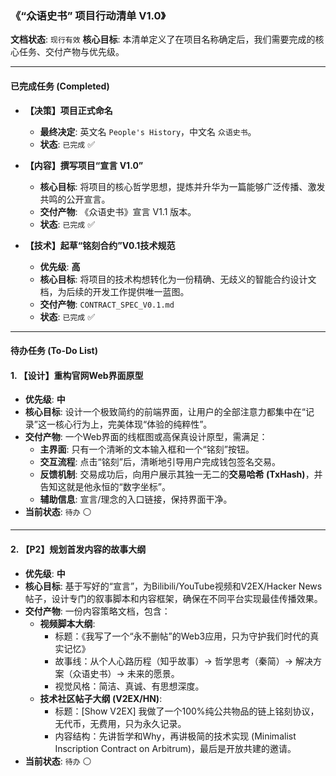 
### **《“众语史书” 项目行动清单 V1.0》**

**文档状态**: `现行有效`
**核心目标**: 本清单定义了在项目名称确定后，我们需要完成的核心任务、交付产物与优先级。

---

#### **已完成任务 (Completed)**

*   **【决策】项目正式命名**
    *   **最终决定**: 英文名 `People's History`，中文名 `众语史书`。
    *   **状态**: `已完成` ✅

*   **【内容】撰写项目“宣言 V1.0”**
    *   **核心目标**: 将项目的核心哲学思想，提炼并升华为一篇能够广泛传播、激发共鸣的公开宣言。
    *   **交付产物**: 《众语史书》宣言 V1.1 版本。
    *   **状态**: `已完成` ✅

*   **【技术】起草“铭刻合约”V0.1技术规范**
    *   **优先级**: **高**
    *   **核心目标**: 将项目的技术构想转化为一份精确、无歧义的智能合约设计文档，为后续的开发工作提供唯一蓝图。
    *   **交付产物**: `CONTRACT_SPEC_V0.1.md`
    *   **状态**: `已完成` ✅

---

#### **待办任务 (To-Do List)**

#### **1. 【设计】重构官网Web界面原型**

*   **优先级**: **中**
*   **核心目标**: 设计一个极致简约的前端界面，让用户的全部注意力都集中在“记录”这一核心行为上，完美体现“体验的纯粹性”。
*   **交付产物**: 一个Web界面的线框图或高保真设计原型，需满足：
    *   **主界面**: 只有一个清晰的文本输入框和一个“铭刻”按钮。
    *   **交互流程**: 点击“铭刻”后，清晰地引导用户完成钱包签名交易。
    *   **反馈机制**: 交易成功后，向用户展示其独一无二的**交易哈希 (TxHash)**，并告知这就是他永恒的“数字坐标”。
    *   **辅助信息**: 宣言/理念的入口链接，保持界面干净。
*   **当前状态**: `待办` ⚪

---

#### **2. 【P2】规划首发内容的故事大纲**

*   **优先级**: **中**
*   **核心目标**: 基于写好的“宣言”，为Bilibili/YouTube视频和V2EX/Hacker News帖子，设计专门的叙事脚本和内容框架，确保在不同平台实现最佳传播效果。
*   **交付产物**: 一份内容策略文档，包含：
    *   **视频脚本大纲**:
        *   标题：《我写了一个“永不删帖”的Web3应用，只为守护我们时代的真实记忆》
        *   故事线：从个人心路历程（知乎故事）-> 哲学思考（秦简）-> 解决方案（众语史书）-> 未来的愿景。
        *   视觉风格：简洁、真诚、有思想深度。
    *   **技术社区帖子大纲 (V2EX/HN)**:
        *   标题：[Show V2EX] 我做了一个100%纯公共物品的链上铭刻协议，无代币，无费用，只为永久记录。
        *   内容结构：先讲哲学和Why，再讲极简的技术实现 (Minimalist Inscription Contract on Arbitrum)，最后是开放共建的邀请。
*   **当前状态**: `待办` ⚪
